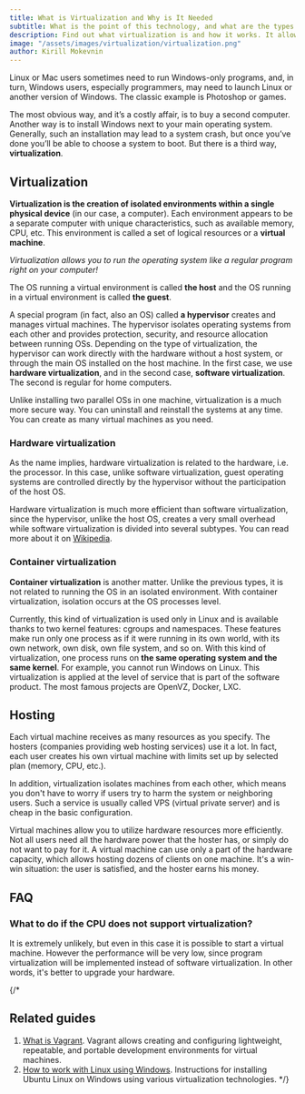 ```yaml
---
title: What is Virtualization and Why is It Needed
subtitle: What is the point of this technology, and what are the types of virtualization.
description: Find out what virtualization is and how it works. It allows you to run the operating system like a regular program right on your computer
image: "/assets/images/virtualization/virtualization.png"
author: Kirill Mokevnin
---
```


Linux or Mac users sometimes need to run Windows-only programs, and, in turn, Windows users, especially programmers, may need to launch Linux or another version of Windows. The classic example is Photoshop or games.

The most obvious way, and it’s a costly affair, is to buy a second computer. Another way is to install Windows next to your main operating system. Generally, such an installation may lead to a system crash, but once you’ve done you’ll be able to choose a system to boot. But there is a third way, **virtualization**.

## Virtualization

**Virtualization is the creation of isolated environments within a single physical device** (in our case, a computer). Each environment appears to be a separate computer with unique characteristics, such as available memory, CPU, etc. This environment is called a set of logical resources or a **virtual machine**.

*Virtualization allows you to run the operating system like a regular program right on your computer!*

The OS running a virtual environment is called **the host** and the OS running in a virtual environment is called **the guest**.

A special program (in fact, also an OS) called **a hypervisor** creates and manages virtual machines. The hypervisor isolates operating systems from each other and provides protection, security, and resource allocation between running OSs. Depending on the type of virtualization, the hypervisor can work directly with the hardware without a host system, or through the main OS installed on the host machine. In the first case, we use **hardware virtualization**, and in the second case, **software virtualization**. The second is regular for home computers.

Unlike installing two parallel OSs in one machine, virtualization is a much more secure way. You can uninstall and reinstall the systems at any time. You can create as many virtual machines as you need.

### Hardware virtualization

As the name implies, hardware virtualization is related to the hardware, i.e. the processor. In this case, unlike software virtualization, guest operating systems are controlled directly by the hypervisor without the participation of the host OS.

Hardware virtualization is much more efficient than software virtualization, since the hypervisor, unlike the host OS, creates a very small overhead while software virtualization is divided into several subtypes. You can read more about it on [Wikipedia](https://en.wikipedia.org/wiki/Virtualization).

### Container virtualization

**Container virtualization** is another matter. Unlike the previous types, it is not related to running the OS in an isolated environment. With container virtualization, isolation occurs at the OS processes level.

Currently, this kind of virtualization is used only in Linux and is available thanks to two kernel features: cgroups and namespaces. These features make run only one process as if it were running in its own world, with its own network, own disk, own file system, and so on. With this kind of virtualization, one process runs on **the same operating system and the same kernel**. For example, you cannot run Windows on Linux. This virtualization is applied at the level of service that is part of the software product. The most famous projects are OpenVZ, Docker, LXC.

## Hosting

Each virtual machine receives as many resources as you specify. The hosters (companies providing web hosting services) use it a lot. In fact, each user creates his own virtual machine with limits set up by selected plan (memory, CPU, etc.).

In addition, virtualization isolates machines from each other, which means you don't have to worry if users try to harm the system or neighboring users. Such a service is usually called VPS (virtual private server) and is cheap in the basic configuration.

Virtual machines allow you to utilize hardware resources more efficiently. Not all users need all the hardware power that the hoster has, or simply do not want to pay for it. A virtual machine can use only a part of the hardware capacity, which allows hosting dozens of clients on one machine. It's a win-win situation: the user is satisfied, and the hoster earns his money.

## FAQ

### What to do if the CPU does not support virtualization?

It is extremely unlikely, but even in this case it is possible to start a virtual machine. However the performance will be very low, since program virtualization will be implemented instead of software virtualization. In other words, it's better to upgrade your hardware.

{/*
## Related guides

1. [What is Vagrant](/vagrant/). Vagrant allows creating and configuring lightweight, repeatable, and portable development environments for virtual machines.
2. [How to work with Linux using Windows](/ubuntu-linux-in-windows/). Instructions for installing Ubuntu Linux on Windows using various virtualization technologies.
*/}
